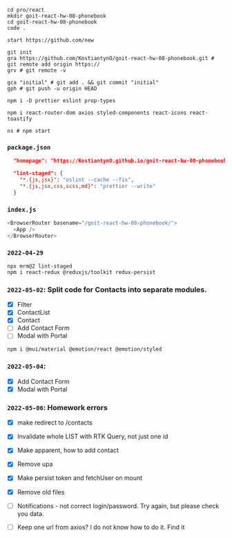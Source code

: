 ```shell
cd pro/react
mkdir goit-react-hw-08-phonebook
cd goit-react-hw-08-phonebook
code .

start https://github.com/new

git init
gra https://github.com/KostiantynO/goit-react-hw-08-phonebook.git # git remote add origin https://
grv # git remote -v

gca "initial" # git add . && git commit "initial"
gph # git push -u origin HEAD

npm i -D prettier eslint prop-types

npm i react-router-dom axios styled-components react-icons react-toastify

ns # npm start
```

### `package.json`

```json
  "homepage": "https://KostiantynO.github.io/goit-react-hw-08-phonebook/",

  "lint-staged": {
    "*.{js,jsx}": "eslint --cache --fix",
    "*.{js,jsx,css,scss,md}": "prettier --write"
  }
```

### `index.js`

```js
<BrowserRouter basename="/goit-react-hw-08-phonebook/">
  <App />
</BrowserRouter>
```

### `2022-04-29`

```shell
npx mrm@2 lint-staged
npm i react-redux @reduxjs/toolkit redux-persist
```

### `2022-05-02`: Split code for Contacts into separate modules.

- [x] Filter
- [x] ContactList
- [x] Contact
- [ ] Add Contact Form
- [ ] Modal with Portal

```shell
npm i @mui/material @emotion/react @emotion/styled
```

### `2022-05-04`:

- [x] Add Contact Form
- [x] Modal with Portal

### `2022-05-06`: Homework errors

- [x] make redirect to /contacts
- [x] Invalidate whole LIST with RTK Query, not just one id
- [x] Make apparent, how to add contact
- [x] Remove upa
- [x] Make persist token and fetchUser on mount
- [x] Remove old files

- [ ] Notifications - not correct login/password. Try again, but please check
      you data.
- [ ] Keep one url from axios? I do not know how to do it. Find it
